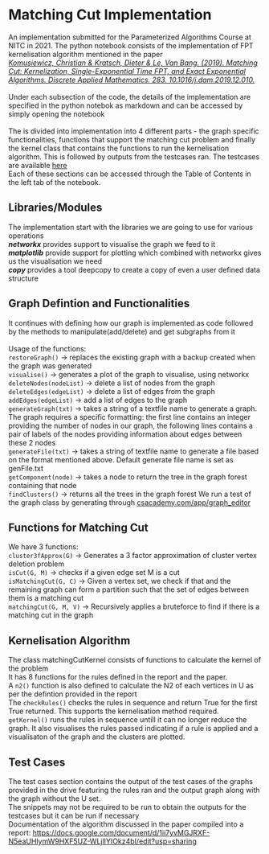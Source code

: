 # Matching Cut Implementation
An implementation submitted for the Parameterized Algorithms Course at NITC in 2021.
The python notebook consists of the implementation of FPT kernelisation algorithm mentioned in the paper<br>[*Komusiewicz, Christian & Kratsch, Dieter & Le, Van Bang. (2019). Matching Cut: Kernelization, Single-Exponential Time FPT, and Exact Exponential Algorithms. Discrete Applied Mathematics. 283. 10.1016/j.dam.2019.12.010.*](https://drops.dagstuhl.de/opus/volltexte/2019/10220/pdf/LIPIcs-IPEC-2018-19.pdf)<br>
<br>Under each subsection of the code, the details of the implementation are specified in the python notebok as markdown and can be accessed by simply opening the notebook <br><br> 
The is divided into implementation into 4 different parts - the graph specific functionalities, functions that support the matching cut problem and finally the kernel class that contains the functions to run the kernelisation algorithm. This is followed by outputs from the testcases ran. The testcases are available [here](https://drive.google.com/drive/folders/1sojbaOGuOrXuOJmeJ4WcAYFs4n2ol4Si?usp=sharing)<br>
Each of these sections can be accessed through the Table of Contents in the left tab of the notebook.
## Libraries/Modules
The implementation start with the libraries we are going to use for various operations<br>
***networkx*** provides support to visualise the graph we feed to it<br>
***matplotlib*** provide support for plotting which combined with networkx gives us the visualisation we need<br>
***copy*** provides a tool deepcopy to create a copy of even a user defined data structure
## Graph Defintion and Functionalities
It continues with defining how our graph is implemented as code followed by the methods to manipulate(add/delete) and get subgraphs from it <br><br>
Usage of the functions:<br>
`restoreGraph()` -> replaces the existing graph with a backup created when the graph was generated <br>
`visualise()` -> generates a plot of the graph to visualise, using networkx <br>
`deleteNodes(nodeList)` -> delete a list of nodes from the graph <br>
`deleteEdges(edgeList)` -> delete a list of edges from the graph <br>
`addEdges(edgeList)` -> add a list of edges to the graph <br>
`generateGraph(txt)` -> takes a string of a textfile name to generate a graph. The graph requires a specific formatting: the first line contains an integer providing the number of nodes in our graph, the following lines contains a pair of labels of the nodes providing information about edges between these 2 nodes <br>
`generateFile(txt)` -> takes a string of textfile name to generate a file based on the format mentioned above. Default generate file name is set as genFile.txt<br>
`getComponent(node)` -> takes a node to return the tree in the graph forest containing that node <br>
`findClusters()` -> returns all the trees in the graph forest
We run a test of the graph class by generating through [csacademy.com/app/graph_editor](https://csacademy.com/app/graph_editor/)
## Functions for Matching Cut
We have 3 functions:<br>
`cluster3fApprox(G)` -> Generates a 3 factor approximation of cluster vertex deletion problem <br>
`isCut(G, M)` -> checks if a given edge set M is a cut <br>
`isMatchingCut(G, C)` -> Given a vertex set, we check if that and the remaining graph can form a partition such that the set of edges between them is a matching cut <br>
`matchingCut(G, M, V)` -> Recursively applies a bruteforce to find if there is a matching cut in the graph
## Kernelisation Algorithm
The class matchingCutKernel consists of functions to calculate the kernel of the problem <br>
It has 8 functions for the rules defined in the report and the paper. <br> A `n2()` function is also defined to calculate the N2 of each vertices in U as per the defintion provided in the report<br> The `checkRules()` checks the rules in sequence and return True for the first True returned. This supports the kernelisation method required.  <br>
`getKernel()` runs the rules in sequence untill it can no longer reduce the graph. It also visualises the rules passed indicating if a rule is applied and a visualisaton of the graph and the clusters are plotted.
## Test Cases
The test cases section contains the output of the test cases of the graphs provided in the drive featuring the rules ran and the output graph along with the graph without the U set.<br>
The snippets may not be required to be run to obtain the outputs for the testcases but it can be run if necessary<br>
Documentation of the algorithm discussed in the paper compiled into a report: https://docs.google.com/document/d/1ii7yvMGJRXF-N5eaUHlymW9HXF5UZ-WLjlIYIOkz4bI/edit?usp=sharing

